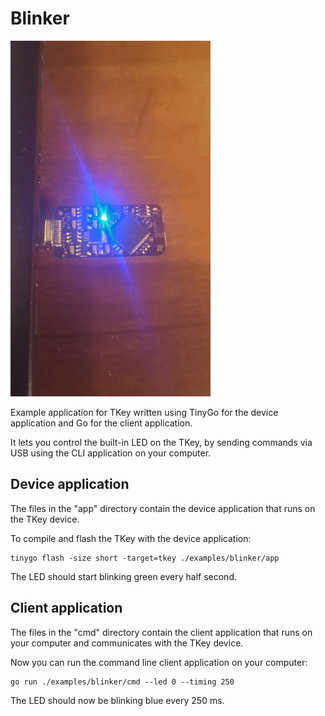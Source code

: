 # Blinker

![tkey led](../../images/tkey-led.gif)

Example application for TKey written using TinyGo for the device application and Go for the client application.

It lets you control the built-in LED on the TKey, by sending commands via USB using the CLI application on your computer.

## Device application

The files in the "app" directory contain the device application that runs on the TKey device.

To compile and flash the TKey with the device application:

```shell
tinygo flash -size short -target=tkey ./examples/blinker/app
```

The LED should start blinking green every half second.

## Client application

The files in the "cmd" directory contain the client application that runs on your computer and communicates with the TKey device.


Now you can run the command line client application on your computer:

```shell
go run ./examples/blinker/cmd --led 0 --timing 250
```

The LED should now be blinking blue every 250 ms.
